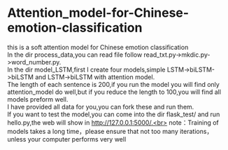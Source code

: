 # Attention_model-for-Chinese-emotion-classification<br>
this is a soft attention model for Chinese emotion classification<br>
In the dir process_data,you can read file follow read_txt.py->mkdic.py->word_number.py.<br>
In the dir model_LSTM,first I create four models,simple LSTM->biLSTM->biLSTM and LSTM->biLSTM with attention model.<br>
The length of each sentence is 200,if you run the model you will find only attention_model do well,but if you reduce the length to 100,you will find all models preform well.<br>
I have provided all data for you,you can fork these and run them.<br>
If you want to test the model,you can come into the dir flask_test/ and run hello.py,the web will show in http://127.0.0.1:5000/.<br>
note：Training of models takes a long time，please ensure that not too many iterations，unless your computer performs very well<br>
